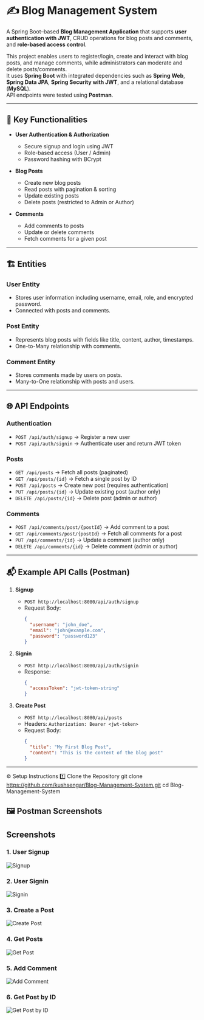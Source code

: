 # ✍️ Blog Management System

A Spring Boot–based **Blog Management Application** that supports **user authentication with JWT**, CRUD operations for blog posts and comments, and **role-based access control**.  

This project enables users to register/login, create and interact with blog posts, and manage comments, while administrators can moderate and delete posts/comments.  
It uses **Spring Boot** with integrated dependencies such as **Spring Web**, **Spring Data JPA**, **Spring Security with JWT**, and a relational database (**MySQL**).  
API endpoints were tested using **Postman**.

---

## 🔑 Key Functionalities

- **User Authentication & Authorization**
  - Secure signup and login using JWT
  - Role-based access (User / Admin)
  - Password hashing with BCrypt  

- **Blog Posts**
  - Create new blog posts
  - Read posts with pagination & sorting
  - Update existing posts
  - Delete posts (restricted to Admin or Author)  

- **Comments**
  - Add comments to posts
  - Update or delete comments
  - Fetch comments for a given post  

---

## 🏗️ Entities

### User Entity
- Stores user information including username, email, role, and encrypted password.  
- Connected with posts and comments.  

### Post Entity
- Represents blog posts with fields like title, content, author, timestamps.  
- One-to-Many relationship with comments.  

### Comment Entity
- Stores comments made by users on posts.  
- Many-to-One relationship with posts and users.  

---

## 🌐 API Endpoints

### Authentication
- `POST /api/auth/signup` → Register a new user  
- `POST /api/auth/signin` → Authenticate user and return JWT token  

### Posts
- `GET /api/posts` → Fetch all posts (paginated)  
- `GET /api/posts/{id}` → Fetch a single post by ID  
- `POST /api/posts` → Create new post (requires authentication)  
- `PUT /api/posts/{id}` → Update existing post (author only)  
- `DELETE /api/posts/{id}` → Delete post (admin or author)  

### Comments
- `POST /api/comments/post/{postId}` → Add comment to a post  
- `GET /api/comments/post/{postId}` → Fetch all comments for a post  
- `PUT /api/comments/{id}` → Update a comment (author only)  
- `DELETE /api/comments/{id}` → Delete comment (admin or author)  

---

## 📬 Example API Calls (Postman)

1. **Signup**
   - `POST http://localhost:8080/api/auth/signup`  
   - Request Body:
     ```json
     {
       "username": "john_doe",
       "email": "john@example.com",
       "password": "password123"
     }
     ```

2. **Signin**
   - `POST http://localhost:8080/api/auth/signin`  
   - Response:
     ```json
     {
       "accessToken": "jwt-token-string"
     }
     ```

3. **Create Post**
   - `POST http://localhost:8080/api/posts`  
   - Headers: `Authorization: Bearer <jwt-token>`  
   - Request Body:
     ```json
     {
       "title": "My First Blog Post",
       "content": "This is the content of the blog post"
     }
     ```

---
⚙️ Setup Instructions
1️⃣ Clone the Repository
git clone https://github.com/kushsengar/Blog-Management-System.git
cd Blog-Management-System
## 🖼️ Postman Screenshots
## Screenshots

### 1. User Signup
![Signup](screenshots/signup.png)

### 2. User Signin
![Signin](screenshots/signin.png)

### 3. Create a Post
![Create Post](screenshots/create_post.png)

### 4. Get Posts
![Get Post](screenshots/get_post.png)

### 5. Add Comment
![Add Comment](screenshots/add_comment.png)

### 6. Get Post by ID
![Get Post by ID](screenshots/get_post_by_user.png)


